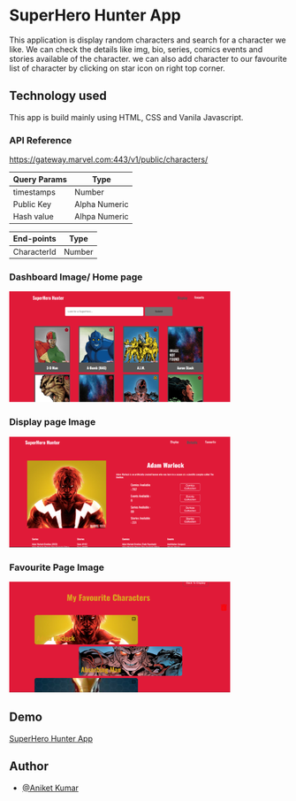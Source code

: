 # SuperHero Hunter App

This application is display random characters and search for a character we like. We can check the details like img, bio, series, comics events and stories available of the character. we can also add character to our favourite list of character by clicking on star icon on right top corner.

## Technology used
This app is build mainly using HTML, CSS and Vanila Javascript.

### API Reference

https://gateway.marvel.com:443/v1/public/characters/

| Query Params | Type   |
|--------------|--------|
| timestamps   | Number |
| Public Key   | Alpha Numeric |
| Hash value   | Alhpa Numeric |

| End-points  | Type   |
|------------ |--------|
| CharacterId | Number |

### Dashboard Image/ Home page
<img width="400" height="200" src="./static/Screenshot 2024-03-08 163426.png">

### Display page Image
<img width="400" height="200" src="./static/Screenshot 2024-03-08 164021.png">

### Favourite Page Image
<img width="400" height="200" src="./static/Screenshot 2024-03-08 164348.png">

## Demo
 [SuperHero Hunter App](https://adorable-youtiao-3915df.netlify.app)

## Author
- [@Aniket Kumar](https://github.com/aniket-kumar-30/SuperHero-Hunter)